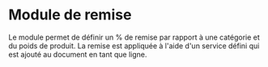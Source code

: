 # Module de remise

Le module permet de définir un % de remise par rapport à une catégorie et du poids de produit. La remise est appliquée à l'aide d'un service défini qui est ajouté au document en tant que ligne.